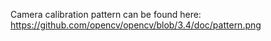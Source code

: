 Camera calibration pattern can be found here: https://github.com/opencv/opencv/blob/3.4/doc/pattern.png
